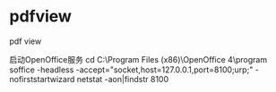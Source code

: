 # pdfview
pdf view

启动OpenOffice服务
 cd C:\Program Files (x86)\OpenOffice 4\program
 soffice -headless -accept="socket,host=127.0.0.1,port=8100;urp;" -nofirststartwizard
 netstat -aon|findstr 8100
